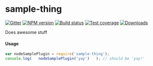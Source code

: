 sample-thing
===

[![Gitter][gitter-image]][gitter-url]
[![NPM version][npm-image]][npm-url]
[![Build status][travis-image]][travis-url]
[![Test coverage][coveralls-image]][coveralls-url]
[![Downloads][downloads-image]][downloads-url]

Does awesome stuff

#### Usage

```js
var nodeSamplePlugin = require('sample-thing');
console.log(   nodeSamplePlugin('yay')   ); // should be 'yay!'
```


[npm-image]: https://img.shields.io/npm/v/sample-thing.svg?style=flat-square
[npm-url]: https://npmjs.org/package/sample-thing
[travis-image]: https://img.shields.io/travis/kolodny/sample-thing.svg?style=flat-square
[travis-url]: https://travis-ci.org/kolodny/sample-thing
[coveralls-image]: https://img.shields.io/coveralls/kolodny/sample-thing.svg?style=flat-square
[coveralls-url]: https://coveralls.io/r/kolodny/sample-thing
[downloads-image]: http://img.shields.io/npm/dm/sample-thing.svg?style=flat-square
[downloads-url]: https://npmjs.org/package/sample-thing
[gitter-image]: https://badges.gitter.im/Join%20Chat.svg
[gitter-url]: https://gitter.im/kolodny/sample-thing?utm_source=badge&utm_medium=badge&utm_campaign=pr-badge&utm_content=badge
